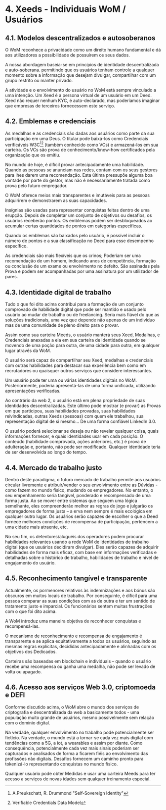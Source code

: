 # 4. Xeeds - Individuais WoM / Usuários

## 4.1. Modelos descentralizados e autosoberanos

O WoM reconhece a privacidade como um direito humano fundamental e dá aos utilizadores a possibilidade de possuírem os seus dados.

A nossa abordagem baseia-se em princípios de identidade descentralizada e auto-soberana. permitindo que os usuários tenham controle a qualquer momento sobre a informação que desejam divulgar, compartilhar com um grupo restrito ou manter privado.

A atividade e o envolvimento do usuário no WoM está sempre vinculado a uma intenção. Um Xeed é a persona virtual de um usuário em um Deed. Xeed não requer nenhum KYC, é auto-declarado, mas poderíamos imaginar que empresas de terceiros fornecessem este serviço.

## 4.2. Emblemas e credenciais

As medalhas e as credenciais são dadas aos usuários como parte da sua participação em uma Deus. O titular pode baixá-los como Credenciais verificáveis W3C[^7][^8] (também conhecido como VCs) e armazená-los em sua carteira. Os VCs são prova de conhecimento/know-how certificados pela organização que os emitiu.

No mundo de hoje, é difícil provar antecipadamente uma habilidade. Quando as pessoas se anunciam nas redes, contam com os seus gestores para lhes darem uma recomendação. Esta última pressupõe alguma boa vontade por parte do gestor, mas não é necessariamente tratada como prova pelo futuro empregador.

O WoM oferece meios mais transparentes e imutáveis para as pessoas adquirirem e demonstrarem as suas capacidades.

Insígnias são usadas para representar conquistas feitas dentro de uma erupção. Depois de completar um conjunto de objetivos ou desafios, os usuários receberão pontos. Os emblemas podem ser desbloqueados ao acumular certas quantidades de pontos em categorias específicas.

Quando os emblemas são baixados pelo usuário, é possível incluir o número de pontos e a sua classificação no Deed para esse desempenho específico.

As credenciais são mais flexíveis que os crinos; Poderiam ser uma recomendação de um homem, indicando anos de competência, formação ou conclusão de um exame ou envolvimento no defeito. São assinadas pela Prova e podem ser acompanhadas por uma assinatura por um utilizador de pares.

## 4.3. Identidade digital de trabalho

Tudo o que foi dito acima contribui para a formação de um conjunto comprovado de habilidade digital que pode ser mantido e usado pelo usuário ao mudar de trabalho ou de freelancing. Seria mais fiável do que as soluções tradicionais, uma vez que depende não apenas de um indivíduo mas de uma comunidade de pleno direito para o provar.

Assim como sua carteira Meeds, o usuário manterá seus Xeed, Medalhas, e Credenciais anexadas a ela em sua carteira de identidade quando se movendo de uma poção para outra, de uma cidade para outra, em qualquer lugar através da WoM.

O usuário será capaz de compartilhar seu Xeed, medalhas e credenciais com outras habilidades para destacar sua experiência bem como em recrutadores ou quaisquer outros serviços que considere interessantes.

Um usuário pode ter uma ou várias identidades digitais no WoM. Posteriormente, poderia apresentá-las de uma forma unificada, utilizando apresentações verificadas.

Ao contrário da web 2, o usuário está em plena propriedade de suas identidades descentralizadas. Este último pode mostrar (e provar) as Provas em que participou, suas habilidades provadas, suas habilidades reivindicadas, outras Xeeds (pessoas) com quem ele trabalhou, sua representação digital de si mesmo... De uma forma confiável LinkedIn 3.0.

O usuário poderá selecionar se deseja ou não revelar qualquer coisa, quais informações fornecer, e quais identidades usar em cada posição. O conteúdo (habilidade comprovada, ações anteriores, etc.) é prova de adulteração e, portanto, não pode ser modificado. Qualquer identidade teria de ser desenvolvida ao longo do tempo.

## 4.4. Mercado de trabalho justo

Dentro deste paradigma, o futuro mercado de trabalho permite aos usuários circular livremente e atribuir/vender o seu envolvimento entre as Dúvidas - como fazem no mundo físico, mudando os empregadores. No entanto, o seu empenhamento seria tangível, ponderado e recompensado de uma forma justa. Ao se mover entre sistemas que seguem uma lógica semelhante, eles compreenderão melhor as regras do jogo e julgarão os empregadores de forma justa – a erva nem sempre é mais ecológica em qualquer outro lugar. Os usuários serão capazes de escolher o que a Deed fornece melhores condições de recompensa de participação, pertencem a uma cidade mais atraente, etc.

No seu fim, os detentores/aluguéis dos operadores podem procurar habilidades relevantes usando a rede WoM de identidades de trabalho digital (que os usuários decidiram divulgar). Eles serão capazes de adquirir habilidades de forma mais eficaz, com base em informações verificadas e detalhadas sobre o histórico de trabalho, habilidades de trabalho e nível de engajamento do usuário.

## 4.5. Reconhecimento tangível e transparente

Actualmente, os pormenores relativos às indemnizações e aos bónus são obscuros em muitos locais de trabalho. Por conseguinte, é difícil para uma pessoa comparar as suas condições com as de outra e ter um sentido de tratamento justo e imparcial. Os funcionários sentem muitas frustrações com o que foi dito acima.

A WoM introduz uma maneira objetiva de reconhecer conquistas e recompensá-las.

O mecanismo de reconhecimento e recompensa de engajamento é transparente e se aplica equitativamente a todos os usuários, seguindo as mesmas regras explícitas, decididas antecipadamente e alinhadas com os objetivos dos Dedicados.

Carteiras são baseadas em blockchain e individuais – quando o usuário recebe uma recompensa ou ganha uma medalha, não pode ser levado de volta ou apagado.

## 4.6. Acesso aos serviços Web 3.0, criptomoeda e DEFI

Conforme discutido acima, o WoM abre o mundo dos serviços de criptografia e descentralizada da web a basicamente todos - uma população muito grande de usuários, mesmo possivelmente sem relação com o domínio digital.

Na verdade, qualquer envolvimento no trabalho pode potencialmente ser fictício. Na verdade, o mundo está a tornar-se cada vez mais digital com tendências como a 5G, a iot, a wearables e assim por diante. Como consequência, potencialmente cada vez mais sinais poderiam ser capturados e analisados de forma a ficarem fiéis ao envolvimento das profissões não digitais. Desafios fornecem um caminho pronto para tokenizá-lo representando conquistas no mundo físico.

Qualquer usuário pode obter Medidas e usar uma carteira Meeds para ter acesso a serviços de novas idades sem qualquer treinamento especial.

[^7]: A.Preukschatt, R. Drummond "Self-Sovereign Identity"
[^8]: Verifiable Credentials Data Model
